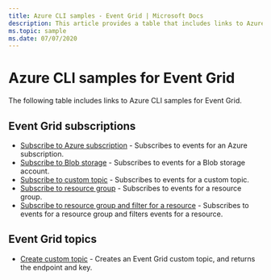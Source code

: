 ```yaml
---
title: Azure CLI samples - Event Grid | Microsoft Docs
description: This article provides a table that includes links to Azure command-line interface (CLI) script samples for Event Grid.
ms.topic: sample
ms.date: 07/07/2020
---
```


# Azure CLI samples for Event Grid

The following table includes links to Azure CLI samples for Event Grid.

## Event Grid subscriptions

- [Subscribe to Azure subscription](scripts/event-grid-cli-azure-subscription.md) - Subscribes to events for an Azure subscription. 
- [Subscribe to Blob storage](scripts/event-grid-cli-blob.md) -  Subscribes to events for a Blob storage account. 
- [Subscribe to custom topic](scripts/event-grid-cli-subscribe-custom-topic.md) -  Subscribes to events for a custom topic. 
- [Subscribe to resource group](scripts/event-grid-cli-resource-group.md) - Subscribes to events for a resource group. 
- [Subscribe to resource group and filter for a resource](scripts/event-grid-cli-resource-group-filter.md) - Subscribes to events for a resource group and filters events for a resource. 

## Event Grid topics

- [Create custom topic](scripts/event-grid-cli-create-custom-topic.md) - Creates an Event Grid custom topic, and returns the endpoint and key. 
